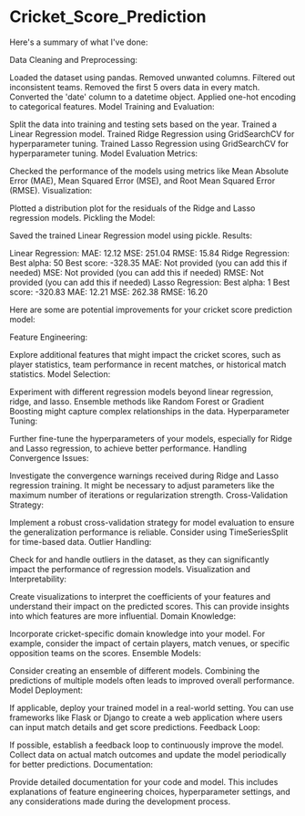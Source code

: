 # Cricket_Score_Prediction

 Here's a summary of what I've done:

Data Cleaning and Preprocessing:

Loaded the dataset using pandas.
Removed unwanted columns.
Filtered out inconsistent teams.
Removed the first 5 overs data in every match.
Converted the 'date' column to a datetime object.
Applied one-hot encoding to categorical features.
Model Training and Evaluation:

Split the data into training and testing sets based on the year.
Trained a Linear Regression model.
Trained Ridge Regression using GridSearchCV for hyperparameter tuning.
Trained Lasso Regression using GridSearchCV for hyperparameter tuning.
Model Evaluation Metrics:

Checked the performance of the models using metrics like Mean Absolute Error (MAE), Mean Squared Error (MSE), and Root Mean Squared Error (RMSE).
Visualization:

Plotted a distribution plot for the residuals of the Ridge and Lasso regression models.
Pickling the Model:

Saved the trained Linear Regression model using pickle.
Results:

Linear Regression:
MAE: 12.12
MSE: 251.04
RMSE: 15.84
Ridge Regression:
Best alpha: 50
Best score: -328.35
MAE: Not provided (you can add this if needed)
MSE: Not provided (you can add this if needed)
RMSE: Not provided (you can add this if needed)
Lasso Regression:
Best alpha: 1
Best score: -320.83
MAE: 12.21
MSE: 262.38
RMSE: 16.20

Here are some are potential improvements for your cricket score prediction model:

Feature Engineering:

Explore additional features that might impact the cricket scores, such as player statistics, team performance in recent matches, or historical match statistics.
Model Selection:

Experiment with different regression models beyond linear regression, ridge, and lasso. Ensemble methods like Random Forest or Gradient Boosting might capture complex relationships in the data.
Hyperparameter Tuning:

Further fine-tune the hyperparameters of your models, especially for Ridge and Lasso regression, to achieve better performance.
Handling Convergence Issues:

Investigate the convergence warnings received during Ridge and Lasso regression training. It might be necessary to adjust parameters like the maximum number of iterations or regularization strength.
Cross-Validation Strategy:

Implement a robust cross-validation strategy for model evaluation to ensure the generalization performance is reliable. Consider using TimeSeriesSplit for time-based data.
Outlier Handling:

Check for and handle outliers in the dataset, as they can significantly impact the performance of regression models.
Visualization and Interpretability:

Create visualizations to interpret the coefficients of your features and understand their impact on the predicted scores. This can provide insights into which features are more influential.
Domain Knowledge:

Incorporate cricket-specific domain knowledge into your model. For example, consider the impact of certain players, match venues, or specific opposition teams on the scores.
Ensemble Models:

Consider creating an ensemble of different models. Combining the predictions of multiple models often leads to improved overall performance.
Model Deployment:

If applicable, deploy your trained model in a real-world setting. You can use frameworks like Flask or Django to create a web application where users can input match details and get score predictions.
Feedback Loop:

If possible, establish a feedback loop to continuously improve the model. Collect data on actual match outcomes and update the model periodically for better predictions.
Documentation:

Provide detailed documentation for your code and model. This includes explanations of feature engineering choices, hyperparameter settings, and any considerations made during the development process.
